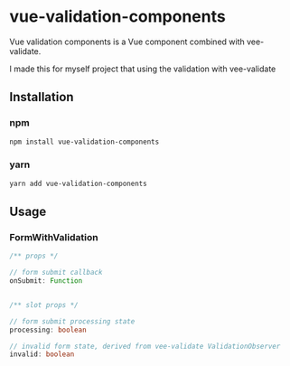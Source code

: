 # vue-validation-components

Vue validation components is a Vue component combined with vee-validate.

I made this for myself project that using the validation with vee-validate

## Installation

### npm

```sh
npm install vue-validation-components
```

### yarn

```sh
yarn add vue-validation-components
```

## Usage

### FormWithValidation

```ts
/** props */

// form submit callback
onSubmit: Function


/** slot props */

// form submit processing state
processing: boolean

// invalid form state, derived from vee-validate ValidationObserver
invalid: boolean

```
